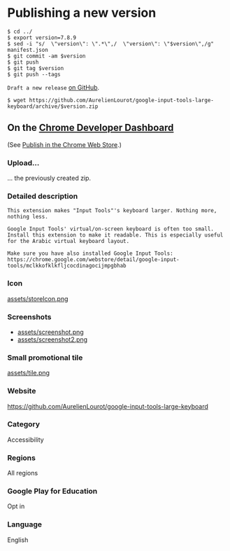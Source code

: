 # Publishing a new version

```
$ cd ../
$ export version=7.8.9
$ sed -i "s/  \"version\": \".*\",/  \"version\": \"$version\",/g" manifest.json
$ git commit -am $version
$ git push
$ git tag $version
$ git push --tags
```

`Draft a new release`
[on GitHub](https://github.com/AurelienLourot/google-input-tools-large-keyboard/releases).

```
$ wget https://github.com/AurelienLourot/google-input-tools-large-keyboard/archive/$version.zip
```

## On the [Chrome Developer Dashboard](https://chrome.google.com/webstore/developer/dashboard)

(See [Publish in the Chrome Web Store](https://developer.chrome.com/webstore/publish).)

### Upload...

... the previously created zip.

### Detailed description

```
This extension makes "Input Tools"'s keyboard larger. Nothing more, nothing less.

Google Input Tools' virtual/on-screen keyboard is often too small. Install this extension to make it readable. This is especially useful for the Arabic virtual keyboard layout.

Make sure you have also installed Google Input Tools:
https://chrome.google.com/webstore/detail/google-input-tools/mclkkofklkfljcocdinagocijmpgbhab
```

### Icon

[assets/storeIcon.png](assets/storeIcon.png)

### Screenshots

* [assets/screenshot.png](assets/screenshot.png)
* [assets/screenshot2.png](assets/screenshot2.png)

### Small promotional tile

[assets/tile.png](assets/tile.png)

### Website

https://github.com/AurelienLourot/google-input-tools-large-keyboard

### Category

Accessibility

### Regions

All regions

### Google Play for Education

Opt in

### Language

English

